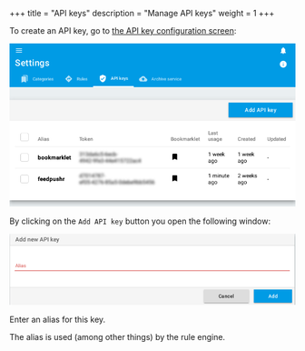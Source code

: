 +++
title = "API keys"
description = "Manage API keys"
weight = 1
+++

To create an API key, go to [the API key configuration screen](https://readflow.app/settings/api-keys):

![](images/api-keys.png)

By clicking on the `Add API key` button you open the following window:

![](images/add-api-key.png)

Enter an alias for this key.

The alias is used (among other things) by the rule engine.
